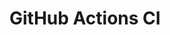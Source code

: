 # GitHub Actions CI









































































































































































































































































































































































































































































































































































































































































































































































































































































































































































































































































































































































































































































